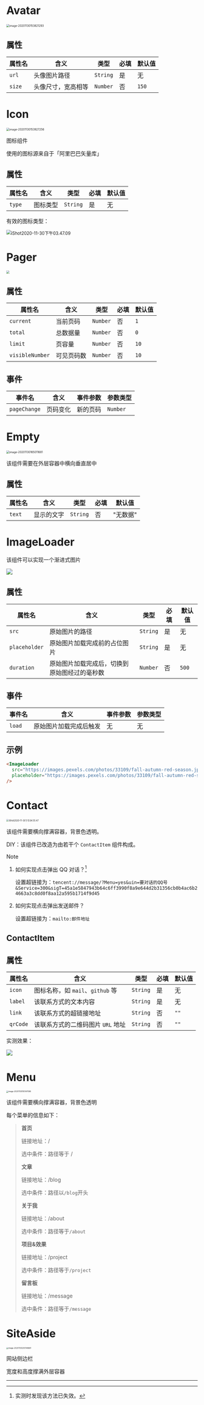 # Avatar

<img src="../../../assets/8.1.png" alt="image-20201130153821293" style="zoom:50%;" />

## 属性

| 属性名 | 含义               | 类型     | 必填 | 默认值 |
| ------ | ------------------ | -------- | ---- | ------ |
| `url`  | 头像图片路径       | `String` | 是   | 无     |
| `size` | 头像尺寸，宽高相等 | `Number` | 否   | `150`  |

# Icon

<img src="../../../assets/8.2.png" alt="image-20201130153927256" style="zoom:50%;" />

图标组件

使用的图标源来自于「阿里巴巴矢量库」

## 属性

| 属性名 | 含义     | 类型     | 必填 | 默认值 |
| ------ | -------- | -------- | ---- | ------ |
| `type` | 图标类型 | `String` | 是   | 无     |

有效的图标类型：

<img src="../../../assets/8.3.png" alt="iShot2020-11-30下午03.47.09" style="zoom:80%;" />

# Pager

<img src="../../../assets/8.4.png" style="zoom:50%;" />

## 属性

| 属性名          | 含义       | 类型     | 必填 | 默认值 |
| --------------- | ---------- | -------- | ---- | ------ |
| `current`       | 当前页码   | `Number` | 否   | `1`    |
| `total`         | 总数据量   | `Number` | 否   | `0`    |
| `limit`         | 页容量     | `Number` | 否   | `10`   |
| `visibleNumber` | 可见页码数 | `Number` | 否   | `10`   |

## 事件

| 事件名       | 含义     | 事件参数 | 参数类型 |
| ------------ | -------- | -------- | -------- |
| `pageChange` | 页码变化 | 新的页码 | `Number` |



# Empty

<img src="../../../assets/9.1.png" alt="image-20201130165011681" style="zoom:50%;" />

该组件需要在外层容器中横向垂直居中

## 属性

| 属性名 | 含义       | 类型     | 必填 | 默认值   |
| ------ | ---------- | -------- | ---- | -------- |
| `text` | 显示的文字 | `String` | 否   | "无数据" |

# ImageLoader

该组件可以实现一个渐进式图片

![](../../../assets/9.2.gif)

## 属性

| 属性名        | 含义                                         | 类型     | 必填 | 默认值 |
| ------------- | -------------------------------------------- | -------- | ---- | ------ |
| `src`         | 原始图片的路径                               | `String` | 是   | 无     |
| `placeholder` | 原始图片加载完成前的占位图片                 | `String` | 是   | 无     |
| `duration`    | 原始图片加载完成后，切换到原始图经过的毫秒数 | `Number` | 否   | `500`  |

## 事件

| 事件名 | 含义                   | 事件参数 | 参数类型 |
| ------ | ---------------------- | -------- | -------- |
| `load` | 原始图片加载完成后触发 | 无       | 无       |

## 示例

```html
<ImageLoader 
  src="https://images.pexels.com/photos/33109/fall-autumn-red-season.jpg?fit=crop&crop=entropy&w=3456&h=2304"
  placeholder="https://images.pexels.com/photos/33109/fall-autumn-red-season.jpg?w=100"
/>
```



# Contact

<img src="../../../assets/9.4.gif" alt="iShot2020-11-30下午04.55.47" style="zoom:40%;" />

该组件需要横向撑满容器，背景色透明。

DIY：该组件已改造为由若干个 `ContactItem` 组件构成。

> [!note]
>
> 1. 如何实现点击弹出 QQ 对话？[^1]
>
>    设置超链接为：`tencent://message/?Menu=yes&uin=要对话的QQ号&Service=300&sigT=45a1e5847943b64c6ff3990f8a9e644d2b31356cb0b4ac6b24663a3c8dd0f8aa12a595b1714f9d45` 
>
> 2. 如何实现点击弹出发送邮件？
>
>    设置超链接为：`mailto:邮件地址`

## ContactItem

## 属性

| 属性名   | 含义                              | 类型     | 必填 | 默认值 |
| -------- | --------------------------------- | -------- | ---- | ------ |
| `icon`   | 图标名称，如 `mail`、`github` 等  | `String` | 是   | 无     |
| `label`  | 该联系方式的文本内容              | `String` | 是   | 无     |
| `link`   | 该联系方式的超链接地址            | `String` | 否   | `""`   |
| `qrCode` | 该联系方式的二维码图片 `URL` 地址 | `String` | 否   | `""`   |

实测效果：

![](../../../assets/9.3.png)

# Menu

<img src="http://mdrs.yuanjin.tech/img/20201130195147.png" alt="image-20201130195147086" style="zoom:33%;" />

该组件需要横向撑满容器，背景色透明

每个菜单的信息如下：

> **首页**
>
> 链接地址：/
>
> 选中条件：路径等于 /
>
> **文章**
>
> 链接地址：/blog
>
> 选中条件：路径以`/blog`开头
>
> **关于我**
>
> 链接地址：/about
>
> 选中条件：路径等于`/about`
>
> **项目&效果**
>
> 链接地址：/project
>
> 选中条件：路径等于`/project`
>
> **留言板**
>
> 链接地址：/message
>
> 选中条件：路径等于`/message`

# SiteAside

<img src="http://mdrs.yuanjin.tech/img/20201130200148.png" alt="image-20201130200148681" style="zoom:33%;" />

网站侧边栏

宽度和高度撑满外层容器





---

[^1]: 实测时发现该方法已失效。




